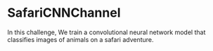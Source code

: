 # SafariCNNChannel
In this challenge, We train a convolutional neural network model that classifies images of animals on a safari adventure.
